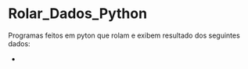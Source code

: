 # Rolar_Dados_Python

Programas feitos em pyton que rolam e exibem resultado dos seguintes dados:

*